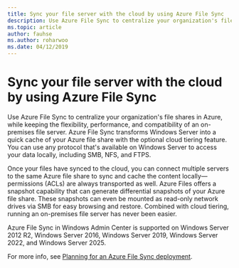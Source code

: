 ```yaml
---
title: Sync your file server with the cloud by using Azure File Sync
description: Use Azure File Sync to centralize your organization's file shares in Azure, while keeping the flexibility, performance, and compatibility of an on-premises file server. Azure File Sync transforms Windows Server into a quick cache of your Azure file share with the optional cloud tiering feature.
ms.topic: article
author: fauhse
ms.author: roharwoo
ms.date: 04/12/2019
---
```

# Sync your file server with the cloud by using Azure File Sync

>

Use Azure File Sync to centralize your organization's file shares in Azure, while keeping the flexibility, performance, and compatibility of an on-premises file server. Azure File Sync transforms Windows Server into a quick cache of your Azure file share with the optional cloud tiering feature. You can use any protocol that's available on Windows Server to access your data locally, including SMB, NFS, and FTPS.

Once your files have synced to the cloud, you can connect multiple servers to the same Azure file share to sync and cache the content locally—permissions (ACLs) are always transported as well. Azure Files offers a snapshot capability that can generate differential snapshots of your Azure file share. These snapshots can even be mounted as read-only network drives via SMB for easy browsing and restore. Combined with cloud tiering, running an on-premises file server has never been easier.

Azure File Sync in Windows Admin Center is supported on Windows Server 2012 R2, Windows Server 2016, Windows Server 2019, Windows Server 2022, and Windows Server 2025.

For more info, see [Planning for an Azure File Sync deployment](/azure/storage/files/storage-sync-files-planning).
